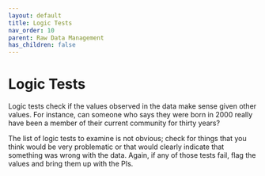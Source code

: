 ```yaml
---
layout: default
title: Logic Tests
nav_order: 10
parent: Raw Data Management
has_children: false
---
```


# Logic Tests
Logic tests check if the values observed in the data make sense given other values. For instance, can someone who says they were born in 2000 really have been a member of their current community for thirty years?

The list of logic tests to examine is not obvious; check for things that you think would be very problematic or that would clearly indicate that something was wrong with the data. Again, if any of those tests fail, flag the values and bring them up with the PIs.
